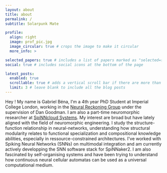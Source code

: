 ```yaml
---
layout: about
title: about
permalink: /
subtitle: Solarpunk Mate

profile:
  align: right
  image: prof_pic.jpg
  image_circular: true # crops the image to make it circular
  more_info: >

selected_papers: true # includes a list of papers marked as "selected={true}"
social: true # includes social icons at the bottom of the page

latest_posts:
  enabled: true
  scrollable: true # adds a vertical scroll bar if there are more than 3 new posts items
  limit: 3 # leave blank to include all the blog posts
---
```


Hey ! My name is Gabriel Béna, I'm a 4th year PhD Student at Imperial College London, working in the [Neural Reckoning Group](https://neural-reckoning.org/) under the supervision of Dan Goodman. I am also a part-time neuromorphic researcher at [SpiNNcloud Systems](https://spinncloud.com/). My interest are broad but have lately aligned with the field of neuromorphic engineering. I study the structure-function relationship in neural-networks, understanding how structural modularity relates to functional specialization and compositional knowledge abilities, especially in ressource-constrained architectures. I've worked with Spiking Neural Networks (SNNs) on multimodal integration and am currently actively developping the SNN software stack for SpiNNaker2. I am also fascinated by self-organising systems and have been trying to understand how continuous neural cellular automatas can be used as a universal computational medium.

